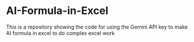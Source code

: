 # AI-Formula-in-Excel
This is a repository showing the code for using the Gemini API key to make AI formula in excel to do complex excel work
